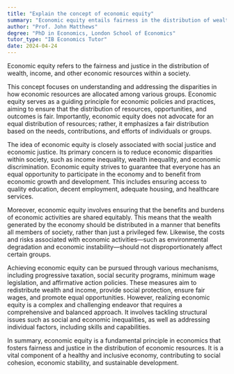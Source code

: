 ```yaml
---
title: "Explain the concept of economic equity"
summary: "Economic equity entails fairness in the distribution of wealth, income, and resources, emphasizing justice in economic opportunities and outcomes for individuals and communities."
author: "Prof. John Matthews"
degree: "PhD in Economics, London School of Economics"
tutor_type: "IB Economics Tutor"
date: 2024-04-24
---
```


Economic equity refers to the fairness and justice in the distribution of wealth, income, and other economic resources within a society.

This concept focuses on understanding and addressing the disparities in how economic resources are allocated among various groups. Economic equity serves as a guiding principle for economic policies and practices, aiming to ensure that the distribution of resources, opportunities, and outcomes is fair. Importantly, economic equity does not advocate for an equal distribution of resources; rather, it emphasizes a fair distribution based on the needs, contributions, and efforts of individuals or groups.

The idea of economic equity is closely associated with social justice and economic justice. Its primary concern is to reduce economic disparities within society, such as income inequality, wealth inequality, and economic discrimination. Economic equity strives to guarantee that everyone has an equal opportunity to participate in the economy and to benefit from economic growth and development. This includes ensuring access to quality education, decent employment, adequate housing, and healthcare services.

Moreover, economic equity involves ensuring that the benefits and burdens of economic activities are shared equitably. This means that the wealth generated by the economy should be distributed in a manner that benefits all members of society, rather than just a privileged few. Likewise, the costs and risks associated with economic activities—such as environmental degradation and economic instability—should not disproportionately affect certain groups.

Achieving economic equity can be pursued through various mechanisms, including progressive taxation, social security programs, minimum wage legislation, and affirmative action policies. These measures aim to redistribute wealth and income, provide social protection, ensure fair wages, and promote equal opportunities. However, realizing economic equity is a complex and challenging endeavor that requires a comprehensive and balanced approach. It involves tackling structural issues such as social and economic inequalities, as well as addressing individual factors, including skills and capabilities.

In summary, economic equity is a fundamental principle in economics that fosters fairness and justice in the distribution of economic resources. It is a vital component of a healthy and inclusive economy, contributing to social cohesion, economic stability, and sustainable development.
    